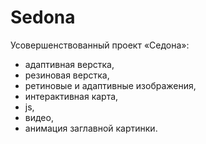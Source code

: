 # Sedona

Усовершенствованный проект «Седона»:
- адаптивная верстка,
- резиновая верстка,
- ретиновые и адаптивные изображения,
- интерактивная карта,
- js,
- видео,
- анимация заглавной картинки.

